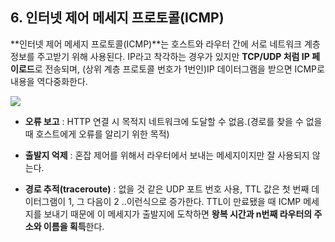 ## 6. 인터넷 제어 메세지 프로토콜(ICMP)
**인터넷 제어 메세지 프로토콜(ICMP)**는 호스트와 라우터 간에 서로 네트워크 계층 정보를 주고받기 위해 사용된다. IP라고 착각하는 경우가 있지만 **TCP/UDP 처럼 IP 페이로드**로 전송되며, (상위 계층 프로토콜 번호가 1번인)IP 데이터그램을 받으면 ICMP로 내용을 역다중화한다.

![](https://velog.velcdn.com/images/choiyoung6609/post/d2421001-3d1a-4f8c-835d-60598ac34f2e/image.png)

- **오류 보고** : HTTP 연결 시 목적지 네트워크에 도달할 수 없음.(경로를 찾을 수 없을 때 호스트에게 오류를 알리기 위한 목적)

- **출발지 억제** : 혼잡 제어를 위해서 라우터에서 보내는 메세지이지만 잘 사용되지 않는다.

- **경로 추적(traceroute)** : 없을 것 같은 UDP 포트 번호 사용, TTL 값은 첫 번째 데이터그램이 1, 그 다음이 2 ..이런식으로 증가한다. TTL이 만료됐을 때 ICMP 메세지를 보내기 때문에 이 메세지가 출발지에 도착하면 **왕복 시간과 n번째 라우터의 주소와 이름을 획득**한다.
